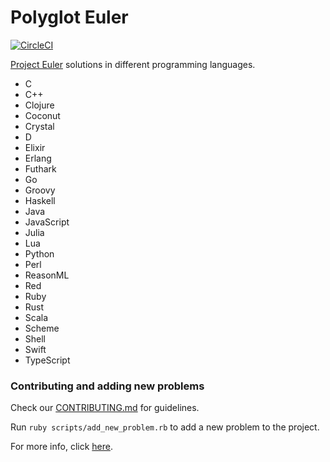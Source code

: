# Polyglot Euler

[![CircleCI](https://circleci.com/gh/fredericojordan/polyglot-euler.svg?style=svg)](https://circleci.com/gh/fredericojordan/polyglot-euler)

[Project Euler](https://projecteuler.net) solutions in different programming languages.

- C
- C++
- Clojure
- Coconut
- Crystal
- D
- Elixir
- Erlang
- Futhark
- Go
- Groovy
- Haskell
- Java
- JavaScript
- Julia
- Lua
- Python
- Perl
- ReasonML
- Red
- Ruby
- Rust
- Scala
- Scheme
- Shell
- Swift
- TypeScript

### Contributing and adding new problems

Check our [CONTRIBUTING.md](https://github.com/FrankKair/polyglot-euler/blob/master/CONTRIBUTING.md) for guidelines.

Run `ruby scripts/add_new_problem.rb` to add a new problem to the project.

For more info, click [here](https://github.com/FrankKair/polyglot-euler/tree/master/scripts).

